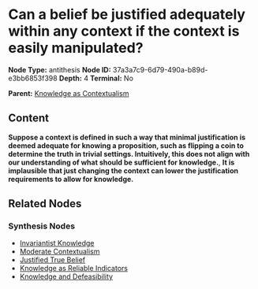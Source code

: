 # Can a belief be justified adequately within any context if the context is easily manipulated?

**Node Type:** antithesis
**Node ID:** 37a3a7c9-6d79-490a-b89d-e3bb6853f398
**Depth:** 4
**Terminal:** No

**Parent:** [Knowledge as Contextualism](knowledge-as-contextualism-synthesis-8789bac4-6814-45a9-a09a-a4c33f0e3f25.md)

## Content

**Suppose a context is defined in such a way that minimal justification is deemed adequate for knowing a proposition, such as flipping a coin to determine the truth in trivial settings. Intuitively, this does not align with our understanding of what should be sufficient for knowledge.**, **It is implausible that just changing the context can lower the justification requirements to allow for knowledge.**

## Related Nodes

### Synthesis Nodes

- [Invariantist Knowledge](invariantist-knowledge-synthesis-4505b3c3-4b72-4054-9127-cceda02422cc.md)
- [Moderate Contextualism](moderate-contextualism-synthesis-60b0c707-bc79-4240-9f66-928af4d8fc3a.md)
- [Justified True Belief](justified-true-belief-synthesis-2e4f9887-3039-4272-b6d3-532d0919265a.md)
- [Knowledge as Reliable Indicators](knowledge-as-reliable-indicators-synthesis-0d33781a-d584-4798-a54d-1fad2667d1f4.md)
- [Knowledge and Defeasibility](knowledge-and-defeasibility-synthesis-e0727570-d96f-43e4-8280-1c667220128d.md)
